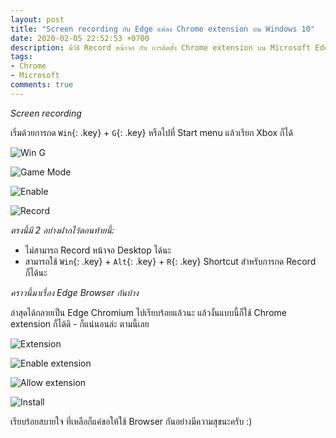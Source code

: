 ```yaml
---
layout: post
title: "Screen recording กับ Edge แต่ลง Chrome extension บน Windows 10"
date: 2020-02-05 22:52:53 +0700
description: มีวิธี Record หน้าจอ กับ การติดตั้ง Chrome extension บน Microsoft Edge Browser มาฝากกันครับ
tags:
- Chrome
- Microsoft
comments: true
---
```

*Screen recording*

เริ่มด้วยการกด `Win`{: .key} + `G`{: .key} หรือไปที่ Start menu แล้วเรียก Xbox ก็ได้

![Win G](https://res.cloudinary.com/sdees-reallife/image/upload/v1580917213/xbox-1.png)

![Game Mode](https://res.cloudinary.com/sdees-reallife/image/upload/v1580917125/xbox-2.png)

![Enable](https://res.cloudinary.com/sdees-reallife/image/upload/v1580917119/xbox-3.png)

![Record](https://res.cloudinary.com/sdees-reallife/image/upload/v1580917116/xbox-4.png)

*ตรงนี้มี 2 อย่างฝากไว้ตอนท้ายนี้:*

- ไม่สามารถ Record หน้าจอ Desktop ได้นะ
- สามารถใช้ `Win`{: .key} + `Alt`{: .key} + `R`{: .key} Shortcut สำหรับการกด Record ก็ได้นะ

*คราวนี้มาเรื่อง Edge Browser กันบ้าง*

ล่าสุดได้กลายเป็น Edge Chromium ไปเรียบร้อยแล้วนะ แล้วงั้นแบบนี้ก็ใช้ Chrome extension ก็ได้ดิ - ก็แน่นอนล่ะ ตามนี้เลย

![Extension](https://res.cloudinary.com/sdees-reallife/image/upload/v1580917151/extension-1.png)

![Enable extension](https://res.cloudinary.com/sdees-reallife/image/upload/v1580917119/extension-2.png)

![Allow extension](https://res.cloudinary.com/sdees-reallife/image/upload/v1580917073/extension-3.png)

![Install](https://res.cloudinary.com/sdees-reallife/image/upload/v1580917115/extension-4.png)

เรียบร้อยสบายใจ ที่เหลือก็แค่ขอให้ใช้ Browser กันอย่างมีความสุขนะครับ :)

